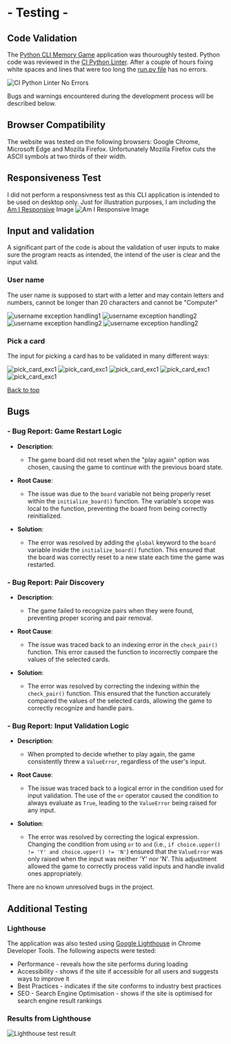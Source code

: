 # - Testing -

## Code Validation

The [Python CLI Memory Game](https://python-cli-memory-game-ea3c2c01cc65.herokuapp.com/) application was thouroughly tested. Python code was reviewed in the [CI Python Linter](https://pep8ci.herokuapp.com/#). After a couple of hours fixing white spaces and lines that were too long the [run.py file](/run.py) has no errors.

![CI Python Linter No Errors](assets/readme-images/linter.png)

Bugs and warnings encountered during the development process will be described below.

## Browser Compatibility

The website was tested on the following browsers: Google Chrome, Microsoft Edge and Mozilla Firefox. Unfortunately Mozilla Firefox cuts the ASCII symbols at two thirds of their width. 

## Responsiveness Test

I did not perform a responsivness test as this CLI application is intended to be used on desktop only. Just for illustration purposes, I am including the [Am I Responsive](https://ui.dev/amiresponsive) Image ![Am I Responsive Image](assets/readme-images/responsive.png)

## Input and validation

A significant part of the code is about the validation of user inputs to make sure the program reacts as intended, the intend of the user is clear and the input valid.

### User name
The user name is supposed to start with a letter and may contain letters and numbers, cannot be longer than 20 characters and cannot be "Computer"

![username exception handling1](assets/readme-images/empty_name.png)
![username exception handling2](assets/readme-images/computer_name.png)
![username exception handling2](assets/readme-images/number_name.png)
![username exception handling2](assets/readme-images/long_name.png)

### Pick a card
The input for picking a card has to be validated in many different ways:

![pick_card_exc1](assets/readme-images/pick1.png)
![pick_card_exc1](assets/readme-images/pick2.png)
![pick_card_exc1](assets/readme-images/pick3.png)
![pick_card_exc1](assets/readme-images/pick4.png)
![pick_card_exc1](assets/readme-images/pick5.png)

[Back to top](#contents)

## Bugs

###  - Bug Report: Game Restart Logic

- **Description**:
    - The game board did not reset when the "play again" option was chosen, causing the game to continue with the previous board state.
    
- **Root Cause**:
    - The issue was due to the `board` variable not being properly reset within the `initialize_board()` function. The variable's scope was local to the function, preventing the board from being correctly reinitialized.
    
- **Solution**:
    - The error was resolved by adding the `global` keyword to the `board` variable inside the `initialize_board()` function. This ensured that the board was correctly reset to a new state each time the game was restarted.

### - Bug Report: Pair Discovery

- **Description**:
    - The game failed to recognize pairs when they were found, preventing proper scoring and pair removal.
    
- **Root Cause**:
    - The issue was traced back to an indexing error in the `check_pair()` function. This error caused the function to incorrectly compare the values of the selected cards.
    
- **Solution**:
    - The error was resolved by correcting the indexing within the `check_pair()` function. This ensured that the function accurately compared the values of the selected cards, allowing the game to correctly recognize and handle pairs.

### - Bug Report: Input Validation Logic

- **Description**:
    - When prompted to decide whether to play again, the game consistently threw a `ValueError`, regardless of the user's input.
    
- **Root Cause**:
    - The issue was traced back to a logical error in the condition used for input validation. The use of the `or` operator caused the condition to always evaluate as `True`, leading to the `ValueError` being raised for any input.
    
- **Solution**:
    - The error was resolved by correcting the logical expression. Changing the condition from using `or` to `and` (i.e., `if choice.upper() != 'Y' and choice.upper() != 'N'`) ensured that the `ValueError` was only raised when the input was neither 'Y' nor 'N'. This adjustment allowed the game to correctly process valid inputs and handle invalid ones appropriately.

There are no known unresolved bugs in the project.

## Additional Testing
### Lighthouse

The application was also tested using [Google Lighthouse](https://developers.google.com/web/tools/lighthouse) in Chrome Developer Tools. The following aspects were tested:

- Performance - reveals how the site performs during loading
- Accessibility - shows if the site if accessible for all users and suggests ways to improve it
- Best Practices - indicates if the site conforms to industry best practices
- SEO - Search Engine Optimisation - shows if the site is optimised for search engine result rankings

### Results from Lighthouse

![Lighthouse test result](assets/readme-images/lighthouse.png)